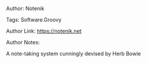 Author:  Notenik

Tags:   Software.Groovy

Author Link:   https://notenik.net

Author Notes: 

A note-taking system cunningly devised by Herb Bowie

